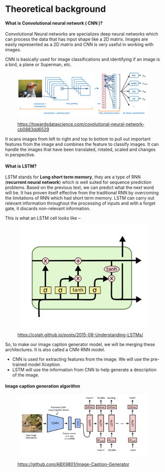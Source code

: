 # Theoretical background

#### What is Convolutional neural network ( CNN )?

Convolutional Neural networks are specializes deep neural networks which can process the data that has input shape like a 2D matrix. Images are easily represented as a 2D matrix and CNN is very useful in working with images.

CNN is basically used for image classifications and identifying if an image is a bird, a plane or Superman, etc.



<figure><img src=".gitbook/assets/image (6).png" alt=""><figcaption><p><a href="https://towardsdatascience.com/covolutional-neural-network-cb0883dd6529">https://towardsdatascience.com/covolutional-neural-network-cb0883dd6529</a></p></figcaption></figure>

It scans images from left to right and top to bottom to pull out important features from the image and combines the feature to classify images. It can handle the images that have been translated, rotated, scaled and changes in perspective.

#### What is LSTM?

LSTM stands for **Long short term memory**, they are a type of RNN (**recurrent neural network**) which is well suited for sequence prediction problems. Based on the previous text, we can predict what the next word will be. It has proven itself effective from the traditional RNN by overcoming the limitations of RNN which had short term memory. LSTM can carry out relevant information throughout the processing of inputs and with a forget gate, it discards non-relevant information.

This is what an LSTM cell looks like –

<figure><img src=".gitbook/assets/image (11).png" alt=""><figcaption><p><a href="https://colah.github.io/posts/2015-08-Understanding-LSTMs/">https://colah.github.io/posts/2015-08-Understanding-LSTMs/</a></p></figcaption></figure>

So, to make our image caption generator model, we will be merging these architectures. It is also called a CNN-RNN model.

* CNN is used for extracting features from the image. We will use the pre-trained model Xception.
* LSTM will use the information from CNN to help generate a description of the image.

#### Image caption generation algorithm

<figure><img src=".gitbook/assets/image (12).png" alt=""><figcaption><p><a href="https://github.com/ABX9801/Image-Caption-Generator">https://github.com/ABX9801/Image-Caption-Generator</a></p></figcaption></figure>
